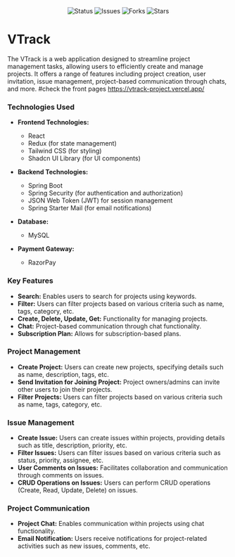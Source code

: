 <div align="center">
  <img src="https://img.shields.io/badge/status-active-brightgreen.svg" alt="Status">
  <img src="https://img.shields.io/github/issues/viveksahu06/VTrack" alt="Issues">
  <img src="https://img.shields.io/github/forks/viveksahu06/VTrack" alt="Forks">
  <img src="https://img.shields.io/github/stars/viveksahu06/VTrack" alt="Stars">
</div>

# VTrack

The VTrack is a web application designed to streamline project management tasks, allowing users to efficiently create and manage projects. It offers a range of features including project creation, user invitation, issue management, project-based communication through chats, and more.
#check the front pages
https://vtrack-project.vercel.app/


### Technologies Used

- **Frontend Technologies:**
  - React
  - Redux (for state management)
  - Tailwind CSS (for styling)
  - Shadcn UI Library (for UI components)
  
- **Backend Technologies:**
  - Spring Boot
  - Spring Security (for authentication and authorization)
  - JSON Web Token (JWT) for session management
  - Spring Starter Mail (for email notifications)
  
- **Database:**
  - MySQL
  
- **Payment Gateway:**
  - RazorPay

### Key Features

- **Search:** Enables users to search for projects using keywords.
- **Filter:** Users can filter projects based on various criteria such as name, tags, category, etc.
- **Create, Delete, Update, Get:** Functionality for managing projects.
- **Chat:** Project-based communication through chat functionality.
- **Subscription Plan:** Allows for subscription-based plans.

### Project Management

- **Create Project:** Users can create new projects, specifying details such as name, description, tags, etc.
- **Send Invitation for Joining Project:** Project owners/admins can invite other users to join their projects.
- **Filter Projects:** Users can filter projects based on various criteria such as name, tags, category, etc.

### Issue Management

- **Create Issue:** Users can create issues within projects, providing details such as title, description, priority, etc.
- **Filter Issues:** Users can filter issues based on various criteria such as status, priority, assignee, etc.
- **User Comments on Issues:** Facilitates collaboration and communication through comments on issues.
- **CRUD Operations on Issues:** Users can perform CRUD operations (Create, Read, Update, Delete) on issues.

### Project Communication

- **Project Chat:** Enables communication within projects using chat functionality.
- **Email Notification:** Users receive notifications for project-related activities such as new issues, comments, etc.



